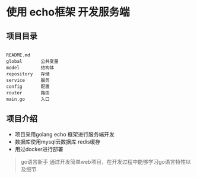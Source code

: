 # 使用 echo框架 开发服务端

## 项目目录
```

README.md
global       公共变量
model        结构体
repository   存储
service      服务
config       配置
router       路由
main.go      入口

```

## 项目介绍

- 项目采用golang echo 框架进行服务端开发
- 数据库使用mysql云数据库 redis缓存
- 用过docker进行部署

> go语言新手 通过开发简单web项目，在开发过程中能够学习go语言特性以及细节
